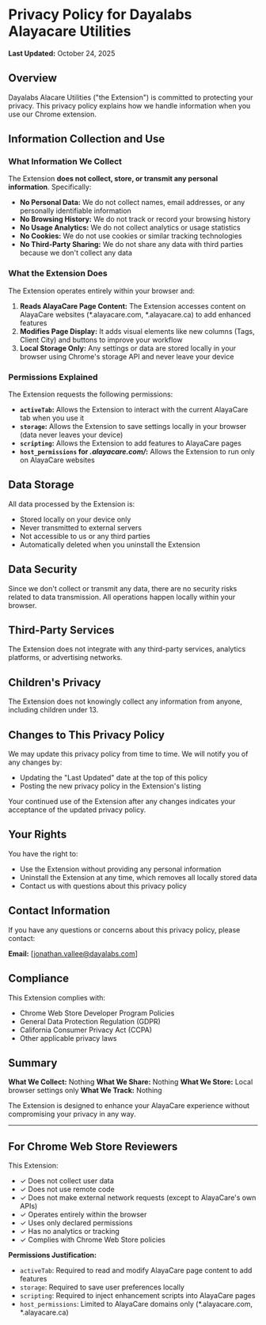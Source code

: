 # Privacy Policy for Dayalabs Alayacare Utilities

**Last Updated:** October 24, 2025

## Overview

Dayalabs Alacare Utilities ("the Extension") is committed to protecting your privacy. This privacy policy explains how we handle information when you use our Chrome extension.

## Information Collection and Use

### What Information We Collect

The Extension **does not collect, store, or transmit any personal information**. Specifically:

- **No Personal Data:** We do not collect names, email addresses, or any personally identifiable information
- **No Browsing History:** We do not track or record your browsing history
- **No Usage Analytics:** We do not collect analytics or usage statistics
- **No Cookies:** We do not use cookies or similar tracking technologies
- **No Third-Party Sharing:** We do not share any data with third parties because we don't collect any data

### What the Extension Does

The Extension operates entirely within your browser and:

1. **Reads AlayaCare Page Content:** The Extension accesses content on AlayaCare websites (*.alayacare.com, *.alayacare.ca) to add enhanced features
2. **Modifies Page Display:** It adds visual elements like new columns (Tags, Client City) and buttons to improve your workflow
3. **Local Storage Only:** Any settings or data are stored locally in your browser using Chrome's storage API and never leave your device

### Permissions Explained

The Extension requests the following permissions:

- **`activeTab`:** Allows the Extension to interact with the current AlayaCare tab when you use it
- **`storage`:** Allows the Extension to save settings locally in your browser (data never leaves your device)
- **`scripting`:** Allows the Extension to add features to AlayaCare pages
- **`host_permissions` for *.alayacare.com/*:** Allows the Extension to run only on AlayaCare websites

## Data Storage

All data processed by the Extension is:
- Stored locally on your device only
- Never transmitted to external servers
- Not accessible to us or any third parties
- Automatically deleted when you uninstall the Extension

## Data Security

Since we don't collect or transmit any data, there are no security risks related to data transmission. All operations happen locally within your browser.

## Third-Party Services

The Extension does not integrate with any third-party services, analytics platforms, or advertising networks.

## Children's Privacy

The Extension does not knowingly collect any information from anyone, including children under 13.

## Changes to This Privacy Policy

We may update this privacy policy from time to time. We will notify you of any changes by:
- Updating the "Last Updated" date at the top of this policy
- Posting the new privacy policy in the Extension's listing

Your continued use of the Extension after any changes indicates your acceptance of the updated privacy policy.

## Your Rights

You have the right to:
- Use the Extension without providing any personal information
- Uninstall the Extension at any time, which removes all locally stored data
- Contact us with questions about this privacy policy

## Contact Information

If you have any questions or concerns about this privacy policy, please contact:

**Email:** [jonathan.vallee@dayalabs.com]

## Compliance

This Extension complies with:
- Chrome Web Store Developer Program Policies
- General Data Protection Regulation (GDPR)
- California Consumer Privacy Act (CCPA)
- Other applicable privacy laws

## Summary

**What We Collect:** Nothing
**What We Share:** Nothing
**What We Store:** Local browser settings only
**What We Track:** Nothing

The Extension is designed to enhance your AlayaCare experience without compromising your privacy in any way.

---

## For Chrome Web Store Reviewers

This Extension:
- ✓ Does not collect user data
- ✓ Does not use remote code
- ✓ Does not make external network requests (except to AlayaCare's own APIs)
- ✓ Operates entirely within the browser
- ✓ Uses only declared permissions
- ✓ Has no analytics or tracking
- ✓ Complies with Chrome Web Store policies

**Permissions Justification:**
- `activeTab`: Required to read and modify AlayaCare page content to add features
- `storage`: Required to save user preferences locally
- `scripting`: Required to inject enhancement scripts into AlayaCare pages
- `host_permissions`: Limited to AlayaCare domains only (*.alayacare.com, *.alayacare.ca)
